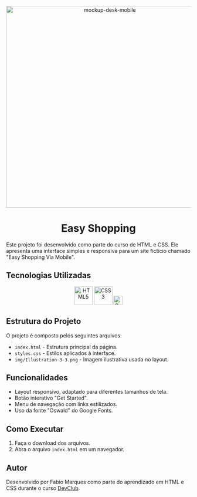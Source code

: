 <div align="center">
  <img src="https://github.com/Fabio-Marques1989/easy-shopping/blob/master/assets/img/mockup-desk-mobile.png?raw=true" alt="mockup-desk-mobile" width="550"/>
</div>
  
<h1 align="center">Easy Shopping </h1>

Este projeto foi desenvolvido como parte do curso de HTML e CSS. Ele apresenta uma interface simples e responsiva para um site fictício chamado "Easy Shopping Via Mobile".

## Tecnologias Utilizadas

<div align="center">
  <img src="https://cdn.jsdelivr.net/gh/devicons/devicon/icons/html5/html5-original.svg" alt="HTML5" width="50" height="50"/>
  <img src="https://cdn.jsdelivr.net/gh/devicons/devicon/icons/css3/css3-original.svg" alt="CSS3" width="50" height="50"/>
  <img src="https://static.wikia.nocookie.net/logopedia/images/5/58/Google_Fonts_2021.svg/revision/latest?cb=20210303152612" alt="Google Fonts" height="25"/>
</div>

## Estrutura do Projeto
O projeto é composto pelos seguintes arquivos:
- `index.html` - Estrutura principal da página.
- `styles.css` - Estilos aplicados à interface.
- `img/Illustration-3-3.png` - Imagem ilustrativa usada no layout.

## Funcionalidades
- Layout responsivo, adaptado para diferentes tamanhos de tela.
- Botão interativo "Get Started".
- Menu de navegação com links estilizados.
- Uso da fonte "Oswald" do Google Fonts.

## Como Executar
1. Faça o download dos arquivos.
2. Abra o arquivo `index.html` em um navegador.

## Autor
Desenvolvido por Fabio Marques como parte do aprendizado em HTML e CSS durante o curso <a href="https://rodolfomori.com.br/devclub-comercial/" target="_blank">DevClub</a>.



  
